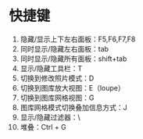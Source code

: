 # 快捷键

1. 隐藏/显示上下左右面板：F5,F6,F7,F8
2. 同时显示/隐藏左右面板：tab
3. 同时显示/隐藏所有面板：shift+tab
4. 显示/隐藏工具栏：T
5. 切换到修改照片模式：D
6. 切换到图库放大视图：E（loupe）
7. 切换到图库网格视图：G
8. 图库网格模式切换叠加信息方式：J
9. 显示/隐藏过滤器：\
10. 堆叠：Ctrl + G